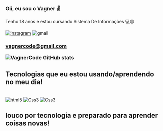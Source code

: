 ### Oii, eu sou o Vagner ✌️
Tenho 18 anos e estou cursando Sistema De Informações 💻😄


[![instagram](https://img.shields.io/badge/Instagram-E4405F?style=for-the-badge&logo=instagram&logoColor=white)](https://www.instagram.com/_vagnaoo_/)
![gmail](https://img.shields.io/badge/Gmail-D14836?style=for-the-badge&logo=gmail&logoColor=white) <h3> vagnercode@gmail.com



![VagnerCode GitHub stats](https://github-readme-stats.vercel.app/api?username=VagnerCode&show_icons=true&theme=dracula)

## Tecnologias que eu estou usando/aprendendo no meu dia!

<div style="diplays: iniline_block"><br>
<img align= "center" alt= "html5" src="https://img.shields.io/badge/HTML5-E34F26?style=for-the-badge&logo=html5&logoColor=white"/> 
<img align= "center" alt= "Css3" src="https://img.shields.io/badge/CSS3-1572B6?style=for-the-badge&logo=css3&logoColor=white"/> 
<img align= "center" alt= "Css3" src="https://img.shields.io/badge/Python-3776AB?style=for-the-badge&logo=python&logoColor=white"/> 

<br>

## louco por tecnologia e preparado para aprender coisas novas!
